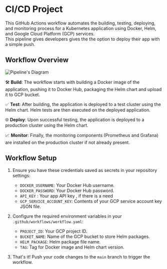 # CI/CD Project

This GitHub Actions workflow automates the building, testing, deploying, and monitoring process for a Kubernetes application using Docker, Helm, and Google Cloud Platform (GCP) services. <br />
This pipeline gives developers gives the the option to deploy their app with a simple push.

## Workflow Overview

![Pipeline's Diagram](https://raz-jpgs-archive.s3.eu-central-1.amazonaws.com/diagram.jpg)

🛠️ **Build**: The workflow starts with building a Docker image of the application, pushing it to Docker Hub, packaging the Helm chart and upload it to GCP bucket.

✅ **Test**: After building, the application is deployed to a test cluster using the Helm chart. Helm tests are then executed on the deployed application.

🌐 **Deploy**: Upon successful testing, the application is deployed to a production cluster using the Helm chart.

📈 **Monitor**: Finally, the monitoring components (Prometheus and Grafana) are installed on the production cluster if not already present.

## Workflow Setup

1. Ensure you have these credentials saved as secrets in your repository settings:

   - `DOCKER_USERNAME`: Your Docker Hub username.
   - `DOCKER_PASSWORD`: Your Docker Hub password.
   - `API_KEY` : Your app API key , if there is a need
   - `GCP_SERVICE_ACCOUNT_KEY`: Contents of your GCP service account key JSON file.

2. Configure the required environment variables in your `.github/workflows/workflow.yaml`:

   - `PROJECT_ID`: Your GCP project ID.
   - `BUCKET_NAME`: Name of the GCP bucket to store Helm packages.
   - `HELM_PACKAGE`: Helm package file name.
   - `TAG`: Tag for Docker image and Helm chart version.

3. That's it! Push your code changes to the `main` branch to trigger the workflow.
